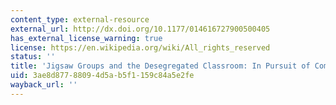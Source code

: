 ```yaml
---
content_type: external-resource
external_url: http://dx.doi.org/10.1177/014616727900500405
has_external_license_warning: true
license: https://en.wikipedia.org/wiki/All_rights_reserved
status: ''
title: 'Jigsaw Groups and the Desegregated Classroom: In Pursuit of Common Goals'
uid: 3ae8d877-8809-4d5a-b5f1-159c84a5e2fe
wayback_url: ''
---
```


